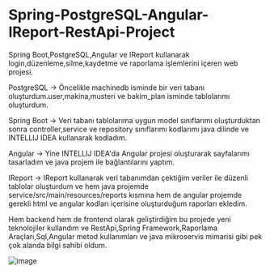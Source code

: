 # Spring-PostgreSQL-Angular-IReport-RestApi-Project
Spring Boot,PostgreSQL,Angular ve IReport kullanarak login,düzenleme,silme,kaydetme ve raporlama işlemlerini içeren web projesi.

PostgreSQL -> Öncelikle machinedb isminde bir veri tabanı oluşturdum.user,makina,musteri ve bakim_plan isminde tablolarımı oluşturdum.

Spring Boot -> Veri tabanı tablolarıma uygun model sınıflarımı oluşturduktan sonra controller,service ve repository sınıflarımı kodlarımı java dilinde ve INTELLIJ IDEA kullanarak kodladım.

Angular -> Yine INTELLIJ IDEA'da Angular projesi oluşturarak sayfalarımı tasarladım ve java projem ile bağlantılarını yaptım.

IReport -> IReport kullanarak veri tabanımdan çektiğim veriler ile düzenli tablolar oluşturdum ve hem java projemde service/src/main/resources/reports kısmına hem de angular projemde gerekli html ve angular kodları içerisine oluşturduğum raporları ekledim.

Hem backend hem de frontend olarak geliştirdiğim bu projede yeni teknolojiler kullandım ve  RestApi,Spring Framework,Raporlama Araçları,Sql,Angular metod kullanımları ve java mikroservis mimarisi gibi pek çok alanda
bilgi sahibi oldum.

![image](https://github.com/alpsutug/Spring-PostgreSQL-Angular-IReport-RestApi-Project/assets/119755534/7d174a27-9a6e-458d-a0e8-020d6c068419)
